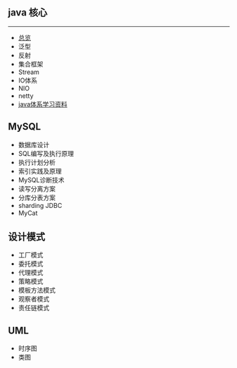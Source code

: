 ## java 核心

***
- [总览](docs/java-core/java核心总览.md)
- 泛型
- 反射
- 集合框架
- Stream
- IO体系
- NIO
- netty
- [java体系学习资料](docs/java-core/java体系学习资料汇总.md)

## MySQL

- 数据库设计
- SQL编写及执行原理
- 执行计划分析
- 索引实践及原理
- MySQL诊断技术
- 读写分离方案
- 分库分表方案
- sharding JDBC
- MyCat

## 设计模式

- 工厂模式
- 委托模式
- 代理模式
- 策略模式
- 模板方法模式
- 观察者模式
- 责任链模式

## UML

- 时序图
- 类图
